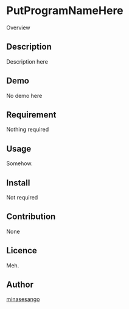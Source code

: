 PutProgramNameHere
====

Overview

## Description

Description here

## Demo

No demo here

## Requirement

Nothing required

## Usage

Somehow.

## Install

Not required

## Contribution

None

## Licence

Meh.

## Author

[minasesango](https://github.com/minasesango)


